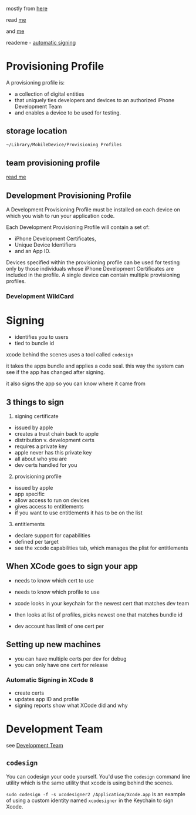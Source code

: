 mostly from [here](https://developer.apple.com/library/content/documentation/IDEs/Conceptual/AppDistributionGuide/Introduction/Introduction.html)

read [me](https://developer.apple.com/library/content/documentation/IDEs/Conceptual/AppDistributionGuide/MaintainingCertificates/MaintainingCertificates.html)

and [me](http://bigzaphod.tumblr.com/post/78574849549/provisioning)

reademe - [automatic signing](https://developer.apple.com/library/content/qa/qa1814/_index.html#//apple_ref/doc/uid/DTS40014030)

# Provisioning Profile

A provisioning profile is:
- a collection of digital entities
- that uniquely ties developers and devices to an authorized iPhone Development Team
- and enables a device to be used for testing.

## storage location
```bash
~/Library/MobileDevice/Provisioning Profiles
```

## team provisioning profile
[read me](https://developer.apple.com/library/content/documentation/IDEs/Conceptual/AppStoreDistributionTutorial/CreatingYourTeamProvisioningProfile/CreatingYourTeamProvisioningProfile.html)


## Development Provisioning Profile
A Development Provisioning Profile must be installed on each device on which you wish to run your application code.

Each Development Provisioning Profile will contain a set of:
- iPhone Development Certificates,
- Unique Device Identifiers
- and an App ID.

Devices specified within the provisioning profile can be used for testing only
by those individuals whose iPhone Development Certificates are included in the
profile. A single device can contain multiple provisioning profiles.

### Development WildCard




# Signing

* identifies you to users
* tied to bundle id

xcode behind the scenes uses a tool called `codesign`

it takes the apps bundle and applies a code seal. this way the system can see if the app has changed after signing.

it also signs the app so you can know where it came from

## 3 things to sign

1. signing certificate

  * issued by apple
  * creates a trust chain back to apple
  * distribution v. development certs
  * requires a private key
  * apple never has this private key
  * all about who you are
  * dev certs handled for you

2. provisioning profile

  * issued by apple
  * app specific
  * allow access to run on devices
  * gives access to entitlements
  * if you want to use entitlements it has to be on the list

3. entitlements
  * declare support for capabilities
  * defined per target
  * see the xcode capabilities tab, which manages the plist for entitlements

## When XCode goes to sign your app

* needs to know which cert to use
* needs to know which profile to use
* xcode looks in your keychain for the newest cert that matches dev team

* then looks at list of profiles, picks newest one that matches bundle id

* dev account has limit of one cert per

## Setting up new machines

* you can have multiple certs per dev for debug
* you can only have one cert for release

### Automatic Signing in XCode 8

* create certs
* updates app ID and profile
* signing reports show what XCode did and why

# Development Team

see [Development Team](./development_team.md)

## `codesign`

You can codesign your code yourself. You'd use the `codesign` command line utility which is the same utility that xcode is using behind the scenes.

`sudo codesign -f -s xcodesigner2 /Application/Xcode.app` is an example of using a custom identity named `xcodesigner` in the Keychain to sign Xcode.
